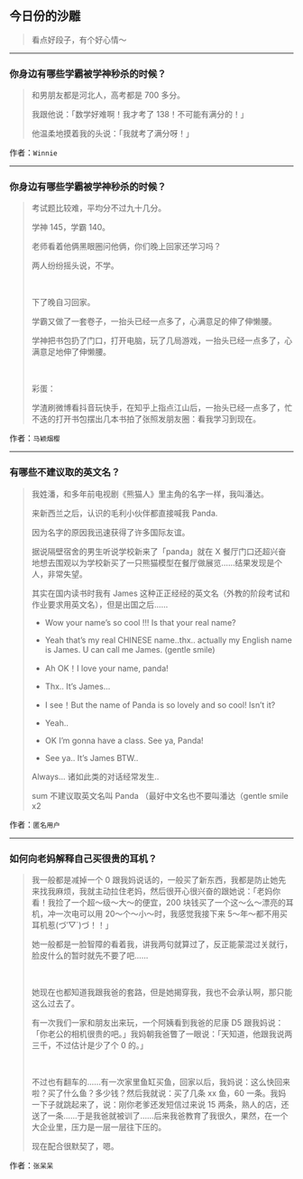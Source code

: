 ## 今日份的沙雕

> 看点好段子，有个好心情～


 
---

### 你身边有哪些学霸被学神秒杀的时候？

> 和男朋友都是河北人，高考都是 700 多分。
> 
> 我跟他说：「数学好难啊！我才考了 138！不可能有满分的！」
> 
> 他温柔地摸着我的头说：「我就考了满分呀！」


作者：`Winnie`

---

### 你身边有哪些学霸被学神秒杀的时候？

> 考试题比较难，平均分不过九十几分。
> 
> 学神 145，学霸 140。
> 
> 老师看着他俩黑眼圈问他俩，你们晚上回家还学习吗？
> 
> 两人纷纷摇头说，不学。
> 
>  
> 
> 下了晚自习回家。
> 
> 学霸又做了一套卷子，一抬头已经一点多了，心满意足的伸了伸懒腰。
> 
> 学神把书包扔了门口，打开电脑，玩了几局游戏，一抬头已经一点多了，心满意足地伸了伸懒腰。
> 
>  
> 
> 彩蛋：
> 
> 学渣刷微博看抖音玩快手，在知乎上指点江山后，一抬头已经一点多了，忙不迭的打开书包摆出几本书拍了张照发朋友圈：看我学习到现在。


作者：`马颖烟樱`

---

### 有哪些不建议取的英文名？

> 我姓潘，和多年前电视剧《熊猫人》里主角的名字一样，我叫潘达。
> 
> 来新西兰之后，认识的毛利小伙伴都直接喊我 Panda.
> 
> 因为名字的原因我迅速获得了许多国际友谊。
> 
> 据说隔壁宿舍的男生听说学校新来了「panda」就在 X 餐厅门口还超兴奋地想去围观以为学校新买了一只熊猫模型在餐厅做展览……结果发现是个人，非常失望。
> 
> 其实在国内读书时我有 James 这种正正经经的英文名（外教的阶段考试和作业要求用英文名），但是出国之后……
> 
> - Wow your name’s so cool !!! Is that your real name?
> 
> - Yeah that’s my real CHINESE name..thx.. actually my English name is James. U can call me James. (gentle smile)
> 
> - Ah OK！I love your name, panda!
> 
> - Thx.. It’s James...
> 
> - I see！But the name of Panda is so lovely and so cool! Isn’t it?
> 
> - Yeah..
> 
> - OK I’m gonna have a class. See ya, Panda!
> 
> - See ya.. It’s James BTW..
> 
> Always... 诸如此类的对话经常发生..
> 
> sum 不建议取英文名叫 Panda （最好中文名也不要叫潘达（gentle smile x2


作者：`匿名用户`

---

### 如何向老妈解释自己买很贵的耳机？

> 我一般都是减掉一个 0 跟我妈说话的，一般买了新东西，我都是防止她先来找我麻烦，我就主动拉住老妈，然后很开心很兴奋的跟她说：「老妈你看！我捡了一个超～级～大～的便宜，200 块钱买了一个这～么～漂亮的耳机，冲一次电可以用 20～个～小～时，我感觉我接下来 5～年～都不用买耳机惹(づ′▽`)づ！！」
> 
> 她一般都是一脸智障的看着我，讲我两句就算过了，反正能蒙混过关就行，脸皮什么的暂时就先不要了吧……
> 
>  
> 
> 她现在也都知道我跟我爸的套路，但是她揭穿我，我也不会承认啊，那只能这么过去了。
> 
> 有一次我们一家和朋友出来玩，一个阿姨看到我爸的尼康 D5 跟我妈说：「你老公的相机很贵的吧。」我妈朝我爸瞥了一眼说：「天知道，他跟我说两三千，不过估计是少了个 0 的。」
> 
>  
> 
> 不过也有翻车的……有一次家里鱼缸买鱼，回家以后，我妈说：这么快回来啦？买了什么鱼？多少钱？然后我就说：买了几条 xx 鱼，60 一条。我妈一下子就跳起来了，说：刚你老爹还发短信过来说 15 两条，熟人的店，还送了一条……于是我爸就被训了……后来我爸教育了我很久，果然，在一个大企业里，压力是一层一层往下压的。
> 
> 现在配合很默契了，嗯。


作者：`张呆呆`